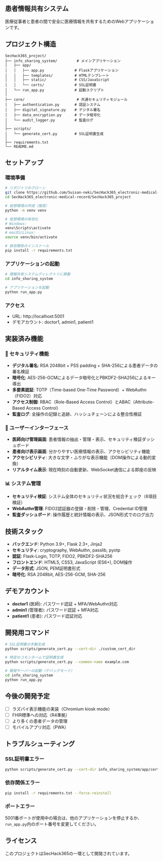 ## 患者情報共有システム

医療従事者と患者の間で安全に医療情報を共有するためのWebアプリケーションです。

## プロジェクト構造

```
SecHack365_project/
├── info_sharing_system/         # メインアプリケーション
│   ├── app/
│   │   ├── app.py              # Flaskアプリケーション
│   │   ├── templates/          # HTMLテンプレート
│   │   ├── static/             # CSS/JavaScript
│   │   └── certs/              # SSL証明書
│   └── run_app.py              # 起動スクリプト
│
├── core/                        # 共通セキュリティモジュール
│   ├── authentication.py       # 認証システム
│   ├── digital_signature.py    # デジタル署名
│   ├── data_encryption.py      # データ暗号化
│   └── audit_logger.py         # 監査ログ
│
├── scripts/
│   └── generate_cert.py        # SSL証明書生成
│
├── requirements.txt
└── README.md
```

## セットアップ

### 環境準備

```bash
# リポジトリのクローン
git clone https://github.com/Suisan-neki/SecHack365_electronic-medical-record.git
cd SecHack365_electronic-medical-record/SecHack365_project

# 仮想環境の作成（推奨）
python -m venv venv

# 仮想環境の有効化
# Windows:
venv\Scripts\activate
# macOS/Linux:
source venv/bin/activate

# 依存関係のインストール
pip install -r requirements.txt
```

### アプリケーションの起動

```bash
# 情報共有システムディレクトリに移動
cd info_sharing_system

# アプリケーションを起動
python run_app.py
```

### アクセス

- URL: http://localhost:5001
- デモアカウント: doctor1, admin1, patient1

## 実装済み機能

### 🔐 セキュリティ機能
- **デジタル署名**: RSA 2048bit + PSS padding + SHA-256による患者データの署名検証
- **暗号化**: AES-256-GCMによるデータ暗号化とPBKDF2-SHA256によるキー導出
- **多要素認証**: TOTP（Time-based One-Time Password）+ WebAuthn（FIDO2）対応
- **アクセス制御**: RBAC（Role-Based Access Control）とABAC（Attribute-Based Access Control）
- **監査ログ**: 全操作の記録と追跡、ハッシュチェーンによる整合性検証

### 👥 ユーザーインターフェース
- **医師向け管理画面**: 患者情報の抽出・管理・表示、セキュリティ検証ダッシュボード
- **患者向け表示画面**: 分かりやすい医療情報の表示、アクセシビリティ機能
- **アクセシビリティ**: 大きな文字・ふりがな表示機能（DOM操作による動的変換）
- **リアルタイム表示**: 現在時刻の自動更新、WebSocket通信による即座の反映

### 📊 システム管理
- **セキュリティ検証**: システム全体のセキュリティ状況を総合チェック（6項目検証）
- **WebAuthn管理**: FIDO2認証器の登録・削除・管理、Credential ID管理
- **監査ダッシュボード**: 操作履歴と統計情報の表示、JSON形式でのログ出力

## 技術スタック

- **バックエンド**: Python 3.9+, Flask 2.3+, Jinja2
- **セキュリティ**: cryptography, WebAuthn, passlib, pyotp
- **認証**: Flask-Login, TOTP, FIDO2, PBKDF2-SHA256
- **フロントエンド**: HTML5, CSS3, JavaScript (ES6+), DOM操作
- **データ形式**: JSON, PEM証明書形式
- **暗号化**: RSA 2048bit, AES-256-GCM, SHA-256

## デモアカウント

- **doctor1** (医師): パスワード認証 + MFA/WebAuthn対応
- **admin1** (管理者): パスワード認証 + MFA対応
- **patient1** (患者): パスワード認証対応

## 開発用コマンド

```bash
# SSL証明書の手動生成
python scripts/generate_cert.py --cert-dir ./custom_cert_dir

# 特定のコモンネームで証明書生成
python scripts/generate_cert.py --common-name example.com

# 開発サーバーの起動（デバッグモード）
cd info_sharing_system
python run_app.py
```

## 今後の開発予定

- [ ] ラズパイ表示機能の実装（Chromium kiosk mode）
- [ ] FHIR標準への対応（R4準拠）
- [ ] より多くの患者データの管理
- [ ] モバイルアプリ対応（PWA）

## トラブルシューティング

### SSL証明書エラー
```bash
python scripts/generate_cert.py --cert-dir info_sharing_system/app/certs
```

### 依存関係エラー
```bash
pip install -r requirements.txt --force-reinstall
```

### ポートエラー
5001番ポートが使用中の場合は、他のアプリケーションを停止するか、`run_app.py`内のポート番号を変更してください。

## ライセンス

このプロジェクトはSecHack365の一環として開発されています。
